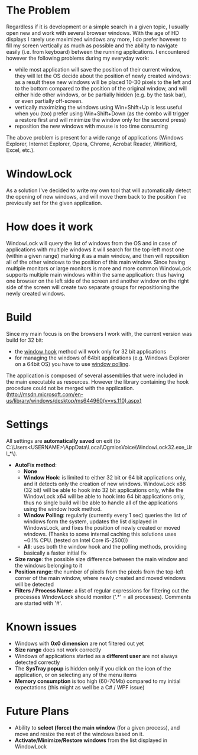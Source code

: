 The Problem
===========
Regardless if it is development or a simple search in a given topic, I usually open new and work with several browser
windows. With the age of HD displays I rarely use maximized windows any more, I do prefer however to fill my screen
vertically as much as possible and the ability to navigate easily (i.e. from keyboard) between the running applications.
I encountered however the following problems during my everyday work:
- while most application will save the position of their current window, they will let the OS decide about the position
of newly created windows: as a result these new windows will be placed 10-30 pixels to the left and to the bottom
compared to the position of the original window, and will either hide other windows, or be partially hidden
(e.g. by the task bar), or even partially off-screen.
- vertically maximizing the windows using Win+Shift+Up is less useful when you (too) prefer using Win+Shift+Down
(as the combo will trigger a restore first and will minimize the window only for the second press)
- reposition the new windows with mouse is too time consuming

The above problem is present for a wide range of applications (Windows Explorer, Internet Explorer, Opera, Chrome,
Acrobat Reader, WinWord, Excel, etc.). 


WindowLock
==========
As a solution I've decided to write my own tool that will automatically detect the opening of new windows, and will
move them back to the position I've previously set for the given application.


How does it work
================
WindowLock will query the list of windows from the OS and in case of applications with multiple windows it will search
for the top-left most one (within a given range) marking it as a main window, and then will reposition all of the other
windows to the position of this main window.
Since having multiple monitors or large monitors is more and more common WindowLock supports multiple main windows
within the same application: thus having one browser on the left side of the screen and another window on the right side
of the screen will create two separate groups for repositioning the newly created windows.


Build
=====
Since my main focus is on the browsers I work with, the current version was build for 32 bit:
- the <ins>window hook</ins> method will work only for 32 bit applications
- for managing the windows of 64bit applications (e.g. Windows Explorer on a 64bit OS) you have to use
<ins>window polling</ins>.


The application is composed of several assemblies that were included in the main executable as resources.
However the library containing the hook procedure could not be merged with the application.
(http://msdn.microsoft.com/en-us/library/windows/desktop/ms644960(v=vs.110).aspx)


Settings
========
All settings are **automatically saved** on exit (to C:\Users\<USERNAME>\AppData\Local\OgmiosVoice\WindowLock32.exe_Url_*\\).
- **AutoFix method**:
  - **None**
  - **Window Hook**: is limited to either 32 bit or 64 bit applications only, and it detects only the creation of new windows.
WindowLock x86 (32 bit) will be able to hook into 32 bit applications only, while the WindowLock x64 will be able to
hook into 64 bit applications only, thus no single build will be able to handle all of the applications using the
window hook method.
  - **Window Polling**: regularly (currently every 1 sec) queries the list of windows form the system, updates the list
displayed in WindowsLock, and fixes the position of newly created or moved windows.
(Thanks to some internal caching this solutions uses ~0.1% CPU. (tested on Intel Core i5-2500))
  - **All**: uses both the window hook and the polling methods, providing basically a faster initial fix
- **Size range**: the possible size difference between the main window and the windows belonging to it
- **Position range**: the number of pixels from the pixels from the top-left corner of the main window, where newly created
and moved windows will be detected
- **Filters / Process Name**: a list of regular expressions for filtering out the processes WindowLock should monitor
('.*' = all processes). Comments are started with '#'.


Known issues
============
- Windows with **0x0 dimension** are not filtered out yet
- **Size range** does not work correctly
- Windows of applications started as a **different user** are not always detected correctly
- The **SysTray popup** is hidden only if you click on the icon of the application, or on selecting any of the menu items
- **Memory consumption** is too high (60-70Mb) compared to my initial expectations (this might as well be a C# / WPF issue)


Future Plans
============
- Ability to **select (force) the main window** (for a given process), and move and resize the rest of the windows based on it.
- **Activate/Minimize/Restore windows** from the list displayed in WindowLock
